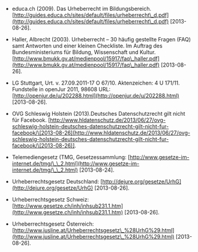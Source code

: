 <!-- filename: 99_Literatur.md -->
<!-- title: Literatur -->

- educa.ch (2009). Das Urheberrecht im Bildungsbereich. [http://guides.educa.ch/sites/default/files/urheberrecht\_d.pdf](http://guides.educa.ch/sites/default/files/urheberrecht\_d.pdf) \[2013-08-26].

- Haller, Albrecht (2003). Urheberrecht – 30 häufig gestellte Fragen (FAQ) samt Antworten und einer kleinen Checkliste. Im Auftrag des Bundesministeriums für Bildung, Wissenschaft und Kultur. [http://www.bmukk.gv.at/medienpool/15917/faq\_haller.pdf](http://www.bmukk.gv.at/medienpool/15917/faq\_haller.pdf) \[2013-08-26].

- LG Stuttgart, Urt. v. 27.09.2011-17 O 67/10. Aktenzeichen: 4 U 171/11. Fundstelle in openJur 2011, 98608 URL: [http://openjur.de/u/202288.html](http://openjur.de/u/202288.html) \[2013-08-26].

- OVG Schleswig Holstein (2013).Deutsches Datenschutzrecht gilt nicht für Facebook. [http://www.hldatenschutz.de/2013/06/27/ovg-schleswig-holstein-deutsches-datenschutzrecht-gilt-nicht-fur-facebook/\[2013-08-26](http://www.hldatenschutz.de/2013/06/27/ovg-schleswig-holstein-deutsches-datenschutzrecht-gilt-nicht-fur-facebook/\[2013-08-26)].

- Telemediengesetz (TMG, Gesetzessammlung: [http://www.gesetze-im-internet.de/tmg/\_\_2.html](http://www.gesetze-im-internet.de/tmg/\_\_2.html) \[2013-08-24].

- Urheberrechtsgesetz Deutschland: [http://dejure.org/gesetze/UrhG](http://dejure.org/gesetze/UrhG) \[2013-08-26].

- Urheberrechtsgesetz Schweiz: [http://www.gesetze.ch/inh/inhsub231.1.htm](http://www.gesetze.ch/inh/inhsub231.1.htm) \[2013-08-26].

- Urheberrechtsgesetz Österreich: [http://www.jusline.at/Urheberrechtsgesetz\_%28UrhG%29.html](http://www.jusline.at/Urheberrechtsgesetz\_%28UrhG%29.html) \[2013-08-26].
